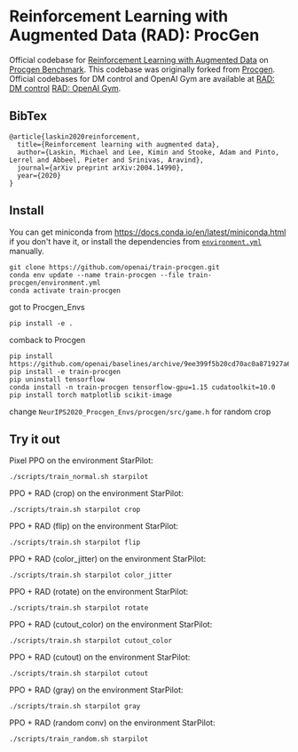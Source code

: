 # Reinforcement Learning with Augmented Data (RAD): ProcGen

Official codebase for [Reinforcement Learning with Augmented Data](https://mishalaskin.github.io/rad) on [Procgen Benchmark](https://github.com/openai/procgen). This codebase was originally forked from [Procgen](https://github.com/openai/train-procgen). Official codebases for DM control and OpenAI Gym are available at [RAD: DM control](https://github.com/MishaLaskin/rad) [RAD: OpenAI Gym](https://github.com/pokaxpoka/rad_openaigym).

## BibTex

```
@article{laskin2020reinforcement,
  title={Reinforcement learning with augmented data},
  author={Laskin, Michael and Lee, Kimin and Stooke, Adam and Pinto, Lerrel and Abbeel, Pieter and Srinivas, Aravind},
  journal={arXiv preprint arXiv:2004.14990},
  year={2020}
}
```


## Install

You can get miniconda from https://docs.conda.io/en/latest/miniconda.html if you don't have it, or install the dependencies from [`environment.yml`](environment.yml) manually.

```
git clone https://github.com/openai/train-procgen.git
conda env update --name train-procgen --file train-procgen/environment.yml
conda activate train-procgen
```
got to Procgen_Envs

```
pip install -e .
```
comback to Procgen
```
pip install https://github.com/openai/baselines/archive/9ee399f5b20cd70ac0a871927a6cf043b478193f.zip
pip install -e train-procgen
pip uninstall tensorflow
conda install -n train-procgen tensorflow-gpu=1.15 cudatoolkit=10.0
pip install torch matplotlib scikit-image
```

change `NeurIPS2020_Procgen_Envs/procgen/src/game.h` for random crop

## Try it out

Pixel PPO on the environment StarPilot:

```
./scripts/train_normal.sh starpilot
```

PPO + RAD (crop) on the environment StarPilot:
```
./scripts/train.sh starpilot crop
```

PPO + RAD (flip) on the environment StarPilot:
```
./scripts/train.sh starpilot flip
```

PPO + RAD (color_jitter) on the environment StarPilot:
```
./scripts/train.sh starpilot color_jitter
```

PPO + RAD (rotate) on the environment StarPilot:
```
./scripts/train.sh starpilot rotate
```

PPO + RAD (cutout_color) on the environment StarPilot:
```
./scripts/train.sh starpilot cutout_color
```

PPO + RAD (cutout) on the environment StarPilot:
```
./scripts/train.sh starpilot cutout
```

PPO + RAD (gray) on the environment StarPilot:
```
./scripts/train.sh starpilot gray
```

PPO + RAD (random conv) on the environment StarPilot:
```
./scripts/train_random.sh starpilot
```
